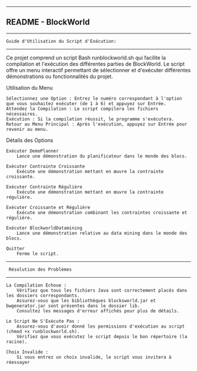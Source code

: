 -----------------------------------------------
 README - BlockWorld
 ----------------------------------------------- 
 
 ------------------------------------------------
    Guide d'Utilisation du Script d'Exécution:
-------------------------------------------------

Ce projet comprend un script Bash runblockworld.sh qui facilite la compilation et l'exécution des différentes parties de BlockWorld. Le script offre un menu interactif permettant de sélectionner et d'exécuter différentes démonstrations ou fonctionnalités du projet.

Utilisation du Menu

    Sélectionnez une Option : Entrez le numéro correspondant à l'option que vous souhaitez exécuter (de 1 à 6) et appuyez sur Entrée.
    Attendez la Compilation : Le script compilera les fichiers nécessaires.
    Exécution : Si la compilation réussit, le programme s'exécutera.
    Retour au Menu Principal : Après l'exécution, appuyez sur Entrée pour revenir au menu.

Détails des Options

    Exécuter DemoPlanner
        Lance une démonstration du planificateur dans le monde des blocs.

    Exécuter Contrainte Croissante
        Exécute une démonstration mettant en œuvre la contrainte croissante.

    Exécuter Contrainte Régulière
        Exécute une démonstration mettant en œuvre la contrainte régulière.

    Exécuter Croissante et Régulière
        Exécute une démonstration combinant les contraintes croissante et régulière.

    Exécuter BlockworldDatamining
        Lance une démonstration relative au data mining dans le monde des blocs.

    Quitter
        Ferme le script.

----------------------------------------
     Résolution des Problèmes
----------------------------------------

    La Compilation Échoue :
        Vérifiez que tous les fichiers Java sont correctement placés dans les dossiers correspondants.
        Assurez-vous que les bibliothèques blocksworld.jar et bwgenerator.jar sont présentes dans le dossier lib.
        Consultez les messages d'erreur affichés pour plus de détails.

    Le Script Ne S'Exécute Pas :
        Assurez-vous d'avoir donné les permissions d'exécution au script (chmod +x runblockworld.sh).
        Vérifiez que vous exécutez le script depuis le bon répertoire (la racine).

    Choix Invalide :
        Si vous entrez un choix invalide, le script vous invitera à réessayer

